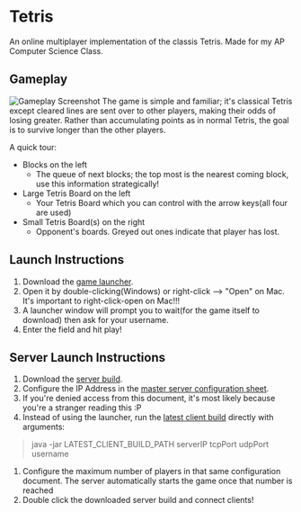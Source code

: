 # Tetris
An online multiplayer implementation of the classis Tetris. Made for my AP Computer Science Class.

## Gameplay
![Gameplay Screenshot](https://i.imgur.com/8sTNwyE.png)
The game is simple and familiar; it's classical Tetris except cleared lines are sent over to other players, making their odds of losing greater.
Rather than accumulating points as in normal Tetris, the goal is to survive longer than the other players.

A quick tour:
* Blocks on the left
  * The queue of next blocks; the top most is the nearest coming block, use this information strategically!
* Large Tetris Board on the left
  * Your Tetris Board which you can control with the arrow keys(all four are used)
* Small Tetris Board(s) on the right
  * Opponent's boards. Greyed out ones indicate that player has lost.

## Launch Instructions
1. Download the [game launcher](https://drive.google.com/file/d/1IqL84UqsugBhCcX6sG0QZCT0pi_m4zk_/view?usp=sharing).
1. Open it by double-clicking(Windows) or right-click --> "Open" on Mac. It's important to right-click-open on Mac!!!
1. A launcher window will prompt you to wait(for the game itself to download) then ask for your username.
1. Enter the field and hit play!

## Server Launch Instructions
1. Download the [server build](https://drive.google.com/file/d/1tcFedEeP6zy6TAttyz_8US-h_A9OlH2Q/view?usp=sharing).
1. Configure the IP Address in the [master server configuration sheet](https://docs.google.com/spreadsheets/d/1lC6AnZgw4LGute_icCiwuRZVOLTbTUJC7ckkOgK6MXU/edit?usp=sharing).
  1. If you're denied access from this document, it's most likely because you're a stranger reading this :P
  1. Instead of using the launcher, run the [latest client build](https://drive.google.com/file/d/1dJVABfomO4DkOfosGu4L_yK3B_s-UZmm/view?usp=sharing) directly with arguments:
  > java -jar LATEST_CLIENT_BUILD_PATH serverIP tcpPort udpPort username
1. Configure the maximum number of players in that same configuration document. The server automatically starts the game once that number is reached
1. Double click the downloaded server build and connect clients!
